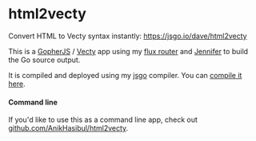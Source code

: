 # html2vecty

Convert HTML to Vecty syntax instantly: https://jsgo.io/dave/html2vecty

This is a [GopherJS](https://github.com/gopherjs/gopherjs) / [Vecty](https://github.com/gopherjs/vecty) app using 
my [flux router](https://github.com/dave/flux) and [Jennifer](https://github.com/dave/jennifer) to build the 
Go source output.

It is compiled and deployed using my [jsgo](https://github.com/dave/jsgo) compiler. You can [compile it 
here](https://compile.jsgo.io/dave/html2vecty).

#### Command line

If you'd like to use this as a command line app, check out [github.com/AnikHasibul/html2vecty](https://github.com/AnikHasibul/html2vecty).

